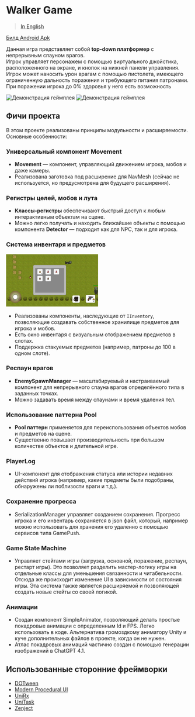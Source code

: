 # Walker Game
> [In English](README.md)
> 
[Билд Android Apk](https://github.com/Ekcof/WalkerTest/blob/main/build.apk)

Данная игра представляет собой **top-down платформер** с непрерывным спауном врагов.  
Игрок управляет персонажем с помощью виртуального джойстика, расположенного на экране, и кнопок на нижней панели управления.
Игрок может наносить урон врагам с помощью пистолета, имеющего ограниченную дальность поражения и требующего питания патронами. При поражении игрока до 0% здоровья у него есть возможность

![Демонстрация геймплея](1.gif)
![Демонстрация геймплея](2.gif)
## Фичи проекта

В этом проекте реализованы принципы модульности и расширяемости. Основные особенности:

### Универсальный компонент Movement

- **Movement** — компонент, управляющий движением игрока, мобов и даже камеры.
- Реализована заготовка под расширение для NavMesh (сейчас не используется, но предусмотрена для будущего расширения).

### Регистры целей, мобов и лута

- **Классы-регистры** обеспечивают быстрый доступ к любым интерактивным объектам на сцене.
- Можно легко получать и находить ближайшие объекты с помощью компонента **Detector** — подходит как для NPC, так и для игрока.

### Система инвентаря и предметов
<img src="screen1.png" width="50%" alt="Инвентарь" />

- Реализованы компоненты, наследующие от `IInventory`, позволяющие создавать собственное хранилище предметов для игрока и мобов.
- Есть окно инвентаря с визуальным отображением предметов в слотах.
- Поддержка стакуемых предметов (например, патроны до 100 в одном слоте).

### Респаун врагов

- **EnemySpawnManager** — масштабируемый и настраиваемый компонент для непрерывного спауна врагов определённого типа в заданных точках.
- Можно задавать время между спаунами и время удаления тел.

### Использование паттерна Pool

- **Pool паттерн** применяется для переиспользования объектов мобов и предметов на сцене.
- Существенно повышает производительность при большом количестве объектов и длительной игре.

### PlayerLog

- UI-компонент для отображения статуса или истории недавних действий игрока (например, какие предметы были подобраны, обнаружены ли поблизости враги и т.д.).

### Сохранение прогресса
- SerializationManager управляет созданием сохранения. Прогресс игрока и его инвентарь сохраняется в json файл, который, например можно использовать для хранения его удаленно с помощью сервисов типа GamePush.

### Game State Machine
- Управляет стейтами игры (загрузка, основной, поражение, респаун, рестарт игры). Это позволяет разделить мастер-логику игры на отдельные классы для уменьшения связанности и читабельности. Отсюда же происходит изменение UI в зависимости от состояния игры. Эта система также является расширяемой и позволяющей создать новые стейты со своей логикой.

### Анимации

- Создан компонент SimpleAnimator, позволяющий делать простые покадровые анимации с определенным Id и FPS. Легко использовать в коде. Альтернатива громоздкому аниматору Unity и куче дополнительных файлов в проекте, когда он не нужен.
- Атлас покадровых анимаций частично создан с помощью генерации изображений в ChatGPT 4.1.

## Использованные сторонние фреймворки

- [DOTween](https://dotween.demigiant.com/)
- [Modern Procedural UI](https://assetstore.unity.com/packages/tools/gui/modern-procedural-ui-kit-163041?srsltid=AfmBOopn-cfp-mfrnN0qQsbGuy-u2wUzWUX8YROeWCQJLGp4mF-SqSe6)
- [UniRx](https://github.com/neuecc/UniRx)
- [UniTask](https://github.com/Cysharp/UniTask)
- [Zenject](https://assetstore.unity.com/packages/tools/utilities/extenject-dependency-injection-ioc-157735?srsltid=AfmBOopj-j373LwxTpgq9BHBDAKjEUk4ikFjBVLs1R7gHQitIq-32iPL)
